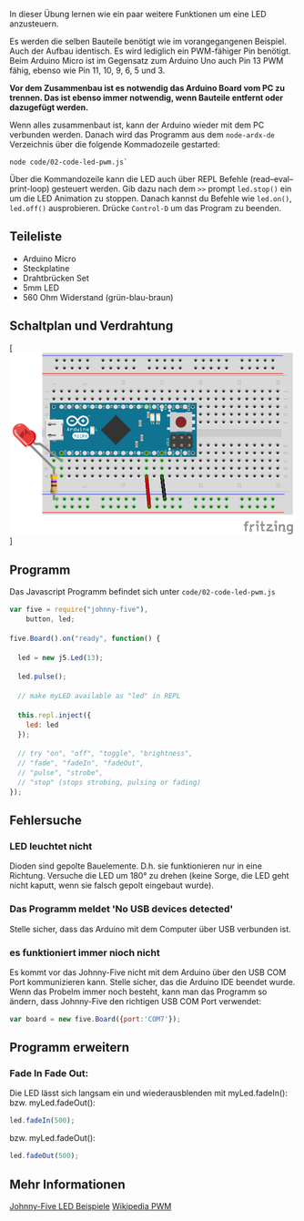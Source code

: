 In dieser Übung lernen wie ein paar weitere Funktionen um eine LED anzusteuern.

Es werden die selben Bauteile benötigt wie im vorangegangenen Beispiel. Auch der Aufbau identisch. Es wird lediglich ein PWM-fähiger Pin benötigt. Beim Arduino Micro ist im Gegensatz zum Arduino Uno auch Pin 13 PWM fähig, ebenso wie Pin 11, 10, 9, 6, 5 und 3. 

**Vor dem Zusammenbau ist es notwendig das Arduino Board vom PC zu trennen. Das ist ebenso immer notwendig, wenn Bauteile entfernt oder dazugefügt werden.**

Wenn alles zusammenbaut ist, kann der Arduino wieder mit dem PC verbunden werden. Danach wird das Programm aus dem `node-ardx-de` Verzeichnis über die folgende Kommadozeile gestarted:

```shell
node code/02-code-led-pwm.js`
```

Über die Kommandozeile kann die LED auch über REPL Befehle (read–eval–print-loop) gesteuert werden. Gib dazu nach dem `>>` prompt `led.stop()` ein um die LED Animation zu stoppen. Danach kannst du Befehle wie  `led.on()`, `led.off()` ausprobieren. Drücke `Control-D` um das Program zu beenden.

## Teileliste

* Arduino Micro
* Steckplatine
* Drahtbrücken Set
* 5mm LED 
* 560 Ohm Widerstand (grün-blau-braun)

## Schaltplan und Verdrahtung
[<img style="max-width:500px" src="../../images/circ/01-LED_Steckplatine.png" alt="Verdrahtung"/>]

## Programm

Das Javascript Programm befindet sich unter `code/02-code-led-pwm.js`

```javascript
var five = require("johnny-five"),
    button, led;

five.Board().on("ready", function() {

  led = new j5.Led(13);

  led.pulse();

  // make myLED available as "led" in REPL

  this.repl.inject({
  	led: led
  });
	  
  // try "on", "off", "toggle", "brightness",
  // "fade", "fadeIn", "fadeOut", 
  // "pulse", "strobe", 
  // "stop" (stops strobing, pulsing or fading)
});
```

## Fehlersuche

### LED leuchtet nicht

Dioden sind gepolte Bauelemente. D.h. sie funktionieren nur in eine Richtung. Versuche die LED um 180° zu drehen (keine Sorge, die LED geht nicht kaputt, wenn sie falsch gepolt eingebaut wurde).


###  Das Programm meldet 'No USB devices detected'

Stelle sicher, dass das Arduino mit dem Computer über USB verbunden ist.

### es funktioniert immer nioch nicht

Es kommt vor das Johnny-Five nicht mit dem Arduino über den USB COM Port kommunizieren kann. Stelle sicher, das die Arduino IDE beendet wurde. Wenn das Probelm immer noch besteht, kann man das Programm so ändern, dass Johnny-Five den richtigen USB COM Port verwendet:

```javascript
var board = new five.Board({port:'COM7'});
```

## Programm erweitern

### Fade In Fade Out:

Die LED lässt sich langsam ein und wiederausblenden mit myLed.fadeIn(): bzw. myLed.fadeOut():

```javascript
led.fadeIn(500);
```

 bzw. myLed.fadeOut():
 	
```javascript
led.fadeOut(500);
```

## Mehr Informationen

[Johnny-Five LED Beispiele](http://johnny-five.io/examples/led/)
[Wikipedia PWM](https://de.wikipedia.org/wiki/Pulsweitenmodulation)
